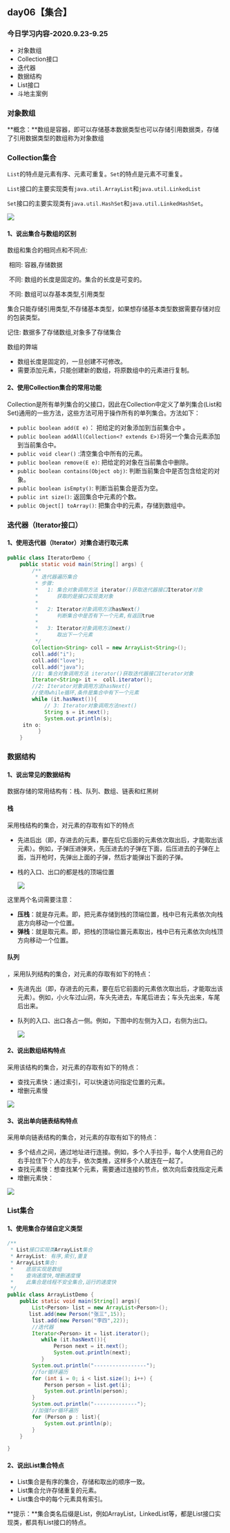 ## day06【集合】

### 今日学习内容-2020.9.23-9.25

- 对象数组
- Collection接口
- 迭代器
- 数据结构
- List接口
- 斗地主案例

### 对象数组

**概念：**数组是容器，即可以存储基本数据类型也可以存储引用数据类，存储了引用数据类型的数组称为对象数组

### Collection集合

`List`的特点是元素有序、元素可重复。`Set`的特点是元素不可重复。

`List`接口的主要实现类有`java.util.ArrayList`和`java.util.LinkedList`

`Set`接口的主要实现类有`java.util.HashSet`和`java.util.LinkedHashSet`。

![](https://cdn.jsdelivr.net/gh/kun213/picbed/img/20200926233514.jpg)

#### 1、说出集合与数组的区别

数组和集合的相同点和不同点:

​          相同: 容器,存储数据

​          不同: 数组的长度是固定的。集合的长度是可变的。

​         不同: 数组可以存基本类型,引用类型

​          集合只能存储引用类型,不存储基本类型，如果想存储基本类型数据需要存储对应的包装类型。

记住: 数据多了存储数组,对象多了存储集合

数组的弊端

- 数组长度是固定的，一旦创建不可修改。
- 需要添加元素，只能创建新的数组，将原数组中的元素进行复制。

#### 2、使用Collection集合的常用功能

Collection是所有单列集合的父接口，因此在Collection中定义了单列集合(List和Set)通用的一些方法，这些方法可用于操作所有的单列集合。方法如下：

- `public boolean add(E e)`：  把给定的对象添加到当前集合中 。
- `public boolean addAll(Collection<? extends E>)`将另一个集合元素添加到当前集合中。
- `public void clear()` :清空集合中所有的元素。
- `public boolean remove(E e)`: 把给定的对象在当前集合中删除。
- `public boolean contains(Object obj)`: 判断当前集合中是否包含给定的对象。
- `public boolean isEmpty()`: 判断当前集合是否为空。
- `public int size()`: 返回集合中元素的个数。
- `public Object[] toArray()`: 把集合中的元素，存储到数组中。

### 迭代器（Iterator接口）

#### 1、使用迭代器（Iterator）对集合进行取元素

```java
public class IteratorDemo {
    public static void main(String[] args) {
        /**
         * 迭代器遍历集合
         * 步骤:
         *   1: 集合对象调用方法 iterator()获取迭代器接口Iterator对象
         *      获取的是接口实现类对象
         *
         *   2: Iterator对象调用方法hasNext()
         *      判断集合中是否有下一个元素,有返回true
         *
         *   3: Iterator对象调用方法next()
         *      取出下一个元素
         */
        Collection<String> coll = new ArrayList<String>();
        coll.add("i");
        coll.add("love");
        coll.add("java");
        //1: 集合对象调用方法 iterator()获取迭代器接口Iterator对象
        Iterator<String> it =  coll.iterator();
        //2: Iterator对象调用方法hasNext()
        //使用while循环,条件是集合中有下一个元素
        while (it.hasNext()){
            // 3: Iterator对象调用方法next()
            String s = it.next();
            System.out.println(s);
	 itn o:
          }
    }
```

### 数据结构

#### 1、说出常见的数据结构

数据存储的常用结构有：栈、队列、数组、链表和红黑树

#### 栈

采用栈结构的集合，对元素的存取有如下的特点

- 先进后出（即，存进去的元素，要在后它后面的元素依次取出后，才能取出该元素）。例如，子弹压进弹夹，先压进去的子弹在下面，后压进去的子弹在上面，当开枪时，先弹出上面的子弹，然后才能弹出下面的子弹。

- 栈的入口、出口的都是栈的顶端位置

  ![](https://cdn.jsdelivr.net/gh/kun213/picbed/img/20200927085218.png)

这里两个名词需要注意：

- **压栈**：就是存元素。即，把元素存储到栈的顶端位置，栈中已有元素依次向栈底方向移动一个位置。
- **弹栈**：就是取元素。即，把栈的顶端位置元素取出，栈中已有元素依次向栈顶方向移动一个位置。

#### 队列

，采用队列结构的集合，对元素的存取有如下的特点：

- 先进先出（即，存进去的元素，要在后它前面的元素依次取出后，才能取出该元素）。例如，小火车过山洞，车头先进去，车尾后进去；车头先出来，车尾后出来。

- 队列的入口、出口各占一侧。例如，下图中的左侧为入口，右侧为出口。

  ![](https://cdn.jsdelivr.net/gh/kun213/picbed/img/20200927085227.png)

#### 2、说出数组结构特点

采用该结构的集合，对元素的存取有如下的特点：

- 查找元素快：通过索引，可以快速访问指定位置的元素。
- 增删元素慢

![](https://cdn.jsdelivr.net/gh/kun213/picbed/img/20200927090022.png)

#### 3、说出单向链表结构特点

采用单向链表结构的集合，对元素的存取有如下的特点：

- 多个结点之间，通过地址进行连接。例如，多个人手拉手，每个人使用自己的右手拉住下个人的左手，依次类推，这样多个人就连在一起了。
- 查找元素慢：想查找某个元素，需要通过连接的节点，依次向后查找指定元素
- 增删元素快：

![](https://cdn.jsdelivr.net/gh/kun213/picbed/img/20200927090203.png)

### List集合

#### 1、使用集合存储自定义类型

```java
/**
 * List接口实现类ArrayList集合
 * ArrayList: 有序,索引,重复
 * ArrayList集合:
 *    底层实现是数组
 *    查询速度快,增删速度慢
 *    此集合是线程不安全集合,运行的速度快
 */
public class ArrayListDemo {
    public static void main(String[] args){
        List<Person> list = new ArrayList<Person>();
       list.add(new Person("张三",15));
        list.add(new Person("李四",22));
        //迭代器
        Iterator<Person> it = list.iterator();
           while (it.hasNext()){
               Person next = it.next();
               System.out.println(next);
           }
        System.out.println("-----------------");
        //for循环遍历
        for (int i = 0; i < list.size(); i++) {
            Person person = list.get(i);
            System.out.println(person);
        }
        System.out.println("--------------");
        //加强for循环遍历
        for (Person p : list){
            System.out.println(p);
        }
    }

}
```

#### 2、说出List集合特点

- List集合是有序的集合，存储和取出的顺序一致。
- List集合允许存储重复的元素。
- List集合中的每个元素具有索引。

**提示：**集合类名后缀是List，例如ArrayList，LinkedList等，都是List接口实现类，都具有List接口的特点。

